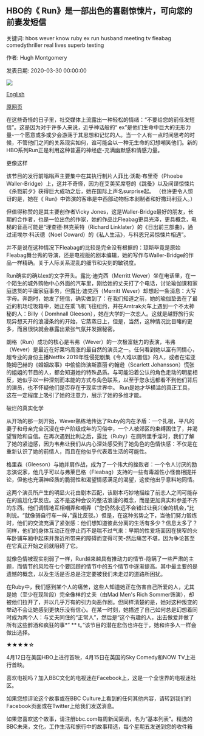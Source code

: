 ## HBO的《 Run》是一部出色的喜剧惊悚片，可向您的前妻发短信

关键词: hbos wever know ruby ex run husband meeting tv fleabag comedythriller real lives superb texting

作者: Hugh Montgomery

发表日期: 2020-03-30 00:00:00

![](https://ichef.bbci.co.uk/wwfeatures/live/624_351/images/live/p0/88/4n/p0884nl1.jpg)

[English](HBO%E2%80%99s%20Run%20is%20a%20superb%20comedy-thriller%20about%20texting%20your%20ex.md)

[原网页](https://www.bbc.com/culture/story/20200330-hbos-run-is-a-superb-comedy-thriller-about-texting-your-ex)

在这些奇怪的日子里，社交媒体上流露出一种轻松的情绪：“不要给您的前任发短信”。这是因为对于许多人来说，近乎神话般的“ ex”是他们生命中巨大的无形力量-一个愿意或多或少会游荡于其思想和记忆的人。当一个人有一点时间思考的时候，不管他们之间的关系现实如何，谁可能会以一种无生命的幻想嘲笑他们。新的HBO系列Run正是利用这种普遍的神经症-充满幽默感和情感力量。

更像这样

该节目的发行前嗡嗡声主要集中在其执行制片人菲比·沃勒·布里奇（Phoebe Waller-Bridge）上，这并不奇怪，因为在艾美奖席卷的《跳蚤》以及间谍惊悚片《杀戮前夕》获得巨大成功之后，她在国际上声名surprise起。 （也许更令人惊讶的是，她在《 Run》中饰演的客串是中西部动物标本剥制者和好撒玛利亚人。）

但值得称赞的是其主要创作者Vicky Jones，这是Waller-Bridge最好的朋友，长期的合作者，也是一位出色的作家，她的作品比Fleabag更具光泽，更具概念，电梯的音高可能是“理查德·林克莱特（Richard Linklater）的《日出前三部曲》，通过诺埃尔·科沃德（Noel Coward）的《私人生活》，与科恩兄弟惊悚片相遇”。

并不是说在这种情况下Fleabag的比较是完全没有根据的：琼斯毕竟是原始Fleabag舞台秀的导演，还是电视版的剧本编辑，她的写作与Waller-Bridge的作品一样精确。关于人际关系混乱的细节和尖刻的敏锐度。

Run确实的确以ex的文字开头。露比·迪克西（Merritt Wever）坐在电话里，在一个陌生的城外购物中心外面的汽车里，刚给她的丈夫打了个电话，讨论瑜伽课和家庭送货的平庸家庭事务，但露比·迪克西（Merritt Wever）却想起一条消息：大写字母。奔跑时，她发了短信，确实做到了：在我们知道之前，她的瑜伽垫丢在了最近的机场垃圾箱中，她正在乘飞机飞往纽约，并在Amtrak火车上遇到一个不太神秘的人：Billy（ Domhnall Gleeson），她在大学的一次恋人。这就是越野旅行实现异想天开的浪漫条约的开始，它蒸蒸日上，但是，当然，这种情况比目睹的更多，而且很快就会暴露出紧张气氛并发掘秘密。

朗格（Run）成功的核心是韦弗（Wever）的一次极富魅力的表演，韦弗（Wever）是最近在好莱坞高涨的最自然的演员之一。任何看到她以富有同情心，超专业的身份主播Netflix 2019年性侵犯剧集《令人难以置信》的人，或者在诺亚鲍姆巴赫的《婚姻故事》中偷偷饰演斯嘉丽·约翰逊（Scarlett Johansson）慌张的姐姐的节目的人，都会知道她的特殊品质。与可能沿着公认的角色走动的明星相反，她似乎以一种深刻而本能的方式与角色联系，以至于您永远都看不到他们背后的演员，也不怀疑他们是否存在于现实世界中。 Run是她才华横溢的真正工具，这在一定程度上吸引了她的注意力，展示了她的多维才能。

破烂的真实化学

从开场的那一刻开始，Wever熟练地传达了Ruby的内在矛盾：一个扎根，平凡的妻子和母亲完全沉浸在中产阶级成年的习俗中，一个人被郊区的束缚困住了，并渴望冒险和自信。在再次遇到比利之后，露比（Ruby）在厕所里手淫时，我们了解了她的紧迫感，因为韦弗让我们从内心深处感受到了她角色的色情快感：不仅是在重新认识了她的前情人，而且在他似乎代表着生活的可能性。

格里森（Gleeson）与她并肩作战，成为了一个伟大的挫败者：一个令人讨厌的励志演说家，他几乎可以与弗莱巴格（Fleabag）支持的一些有毒雄性小怪兽相提并论，但他也充满神经质的脆弱性和渴望情感满足的渴望，这使他出乎意料地同情。

这两个演员所产生的明显火花由剧本匹配，该剧本巧妙地描绘了前恋人之间可能存在的尴尬化学反应。这不是这种会议的整洁浪漫的概念，而是更加真实和参差不齐的东西。他们调情地互相嘲弄和嘲弄（“您仍然永远不会错过让我兴奋的机会，”比利说。“就像骑自行车一样，”露比反驳。）但是，在这种劣势之下，当他们努力锻炼时，他们的交流充满了紧张感：他们想知道彼此分离的生活有多少？信息太多了？同样，他们的身体互动正在停止而不是喘不过气来：早期的性爱场面因在狭窄的火车卧铺车厢中起床并靠近所带来的障碍而变得可笑-然后痛苦不堪，因为争论甚至在它真正开始之前就阻碍了它。

就像色情被现实削弱了一样，Run越来越具有推动力的情节-隐瞒了一些严肃的主题，而情节的风险在七个要回顾的情节中的五个情节中逐渐提高。其中最主要的是遗憾的概念，以及生活是否总是注定要被我们未走过的道路所困扰。

在Ruby中，我们感到某个人的痛苦，这些人知道她正在伤害自己所爱的人，尤其是她（至少在现阶段）完全像样的丈夫（由Mad Men's Rich Sommer饰演），却被他们拉开了，并以几乎万有的引力向恶作剧。但同样清楚的是，她对这种叛变的举动不会让她感到更快乐没有信心。在某一时刻，她描述了自己如何总是幻想着同时成为两个人：与丈夫同住的“正常人”，然后是“这个有趣的人，出去做爱并做了所有这些醉酒和疯狂的事*” ** t。”该节目的潜在悲伤也许在于，她和许多人一样会做出选择。

★★★★☆

4月12日在美国HBO上进行首映，4月15日在英国的Sky Comedy和NOW TV上进行首映。

喜欢电视吗？加入BBC文化的电视迷在Facebook上，这是一个全世界的电视迷社区。

如果您想评论这个故事或在BBC Culture上看到的任何其他内容，请转到我们的Facebook页面或在Twitter上给我们发送消息。

如果您喜欢这个故事，请注册bbc.com每周新闻简讯，名为“基本列表”。精选的BBC未来，文化，工作生活和旅行中的故事精选，每个星期五发送到您的收件箱